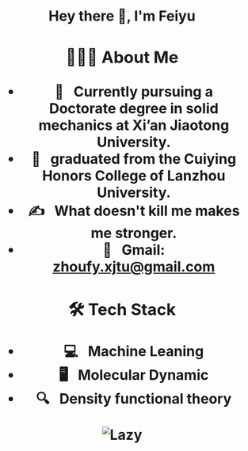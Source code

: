 <h1 align="center">Hey there 👋, I'm Feiyu
  <div style="text-align: center;">

### 👨🏻‍💻 About Me 

- 🔭 &nbsp; Currently pursuing a Doctorate degree in solid mechanics at Xi’an Jiaotong University.
- 🤔 &nbsp; graduated from the Cuiying Honors College of Lanzhou University.
- ✍️ &nbsp; What doesn't kill me makes me stronger.
- 📧 &nbsp; Gmail:   zhoufy.xjtu@gmail.com




### 🛠 Tech Stack

- 💻 &nbsp; Machine Leaning 
- 🖥  &nbsp; Molecular Dynamic
- 🔍 &nbsp; Density functional theory



<img src="https://github-readme-activity-graph.vercel.app/graph?username=zhoufy20&theme=github-compact&custom_title=Activity&radius=30&height=250" alt="Lazy">

